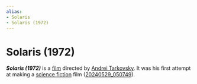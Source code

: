 ```yaml
---
alias:
- Solaris
- Solaris (1972)
---
```


# Solaris (1972)

_**Solaris (1972)**_ is a [film](../indices/films.md) directed by [Andrei Tarkovsky](andrei-tarkovsky.md). It was his first attempt at making a [science fiction](science-fiction.md) film ([20240529_050749](../entries/20240529_050749.md)).

